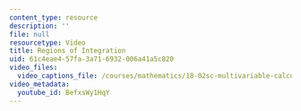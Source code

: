 ```yaml
---
content_type: resource
description: ''
file: null
resourcetype: Video
title: Regions of Integration
uid: 61c4eae4-57fa-3a71-6932-006a41a5c820
video_files:
  video_captions_file: /courses/mathematics/18-02sc-multivariable-calculus-fall-2010/3.-double-integrals-and-line-integrals-in-the-plane/part-a-double-integrals/session-48-examples-of-double-integration/regions-of-integration/BefxsWy1HqY.vtt
video_metadata:
  youtube_id: BefxsWy1HqY
---
```

